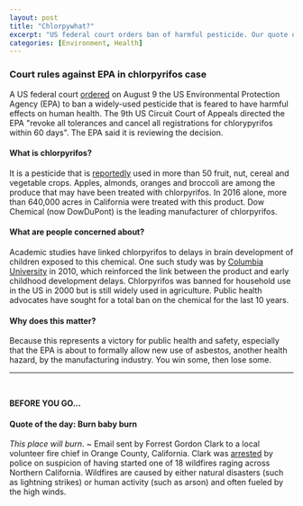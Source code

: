 ```yaml
---
layout: post
title: "Chlorpywhat?"
excerpt: "US federal court orders ban of harmful pesticide. Our quote of the day is from a suspected criminal."
categories: [Environment, Health]
---
```


### Court rules against EPA in chlorpyrifos case

A US federal court <a href="https://www.cnn.com/2018/08/09/politics/epa-court-order-ban-pesticide-chlorpyrifos/index.html" target="_blank">ordered</a> on August 9 the US Environmental Protection Agency (EPA) to ban a widely-used pesticide that is feared to have harmful effects on human health. The 9th US Circuit Court of Appeals directed the EPA "revoke all tolerances and cancel all registrations for chlorypyrifos within 60 days". The EPA said it is reviewing the decision.

#### What is chlorpyrifos?

It is a pesticide that is <a href="https://www.nytimes.com/2018/08/09/us/politics/chlorpyrifos-pesticide-ban-epa-court.html" target="_blank">reportedly</a> used in more than 50 fruit, nut, cereal and vegetable crops. Apples, almonds, oranges and broccoli are among the produce that may have been treated with chlorpyrifos. In 2016 alone, more than 640,000 acres in California were treated with this product. Dow Chemical (now DowDuPont) is the leading manufacturer of chlorpyrifos.

#### What are people concerned about?

Academic studies have linked chlorpyrifos to delays in brain development of children exposed to this chemical. One such study was by <a href="https://www.mailman.columbia.edu/public-health-now/news/pesticide-chlorpyrifos-linked-childhood-developmental-delays" target="_blank">Columbia University</a> in 2010, which reinforced the link between the product and early childhood development delays. Chlorpyrifos was banned for household use in the US in 2000 but is still widely used in agriculture. Public health advocates have sought for a total ban on the chemical for the last 10 years.

#### Why does this matter?

Because this represents a victory for public health and safety, especially that the EPA is about to formally allow new use of asbestos, another health hazard, by the manufacturing industry. You win some, then lose some.

* * *
<br />

**BEFORE YOU GO...**

#### **Quote of the day: Burn baby burn**

<i>This place will burn</i>. ~ Email sent by Forrest Gordon Clark to a local volunteer fire chief in Orange County, California. Clark was <a href="https://www.bbc.com/news/world-us-canada-45119331" target="_blank">arrested</a> by police on suspicion of having started one of 18 wildfires raging across Northern California. Wildfires are caused by either natural disasters (such as lightning strikes) or human activity (such as arson) and often fueled by the high winds.
